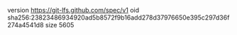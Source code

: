 version https://git-lfs.github.com/spec/v1
oid sha256:23823486934920ad5b8572f9b16add278d37976650e395c297d36f274a4541d8
size 5605
